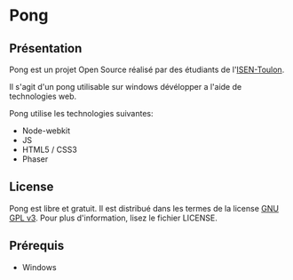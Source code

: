 Pong
========

## Présentation


Pong est un projet Open Source réalisé par des étudiants de l'[ISEN-Toulon](http://www.isen.fr/toulon.asp).

Il s'agit d'un pong utilisable sur windows dévélopper a l'aide de technologies web.

Pong utilise les technologies suivantes:

* Node-webkit
* JS
* HTML5 / CSS3
* Phaser


## License

Pong est libre et gratuit. Il est distribué dans les termes de la license [GNU GPL v3](http://www.gnu.org/licenses/gpl.html). Pour plus d'information, lisez le fichier LICENSE.

## Prérequis

* Windows




